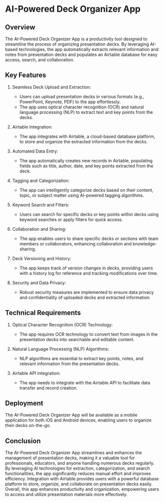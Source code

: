 # AI-Powered Deck Organizer App

## Overview

The AI-Powered Deck Organizer App is a productivity tool designed to streamline the process of organizing presentation decks. By leveraging AI-based technologies, the app automatically extracts relevant information and notes from presentation decks and populates an Airtable database for easy access, search, and collaboration.

## Key Features

1. Seamless Deck Upload and Extraction:
   - Users can upload presentation decks in various formats (e.g., PowerPoint, Keynote, PDF) to the app effortlessly.
   - The app uses optical character recognition (OCR) and natural language processing (NLP) to extract text and key points from the decks.

2. Airtable Integration:
   - The app integrates with Airtable, a cloud-based database platform, to store and organize the extracted information from the decks.

3. Automated Data Entry:
   - The app automatically creates new records in Airtable, populating fields such as title, author, date, and key points extracted from the deck.

4. Tagging and Categorization:
   - The app can intelligently categorize decks based on their content, topic, or subject matter using AI-powered tagging algorithms.

5. Keyword Search and Filters:
   - Users can search for specific decks or key points within decks using keyword searches or apply filters for quick access.

6. Collaboration and Sharing:
   - The app enables users to share specific decks or sections with team members or collaborators, enhancing collaboration and knowledge-sharing.

7. Deck Versioning and History:
   - The app keeps track of version changes in decks, providing users with a history log for reference and tracking modifications over time.

8. Security and Data Privacy:
   - Robust security measures are implemented to ensure data privacy and confidentiality of uploaded decks and extracted information.

## Technical Requirements

1. Optical Character Recognition (OCR) Technology:
   - The app requires OCR technology to convert text from images in the presentation decks into searchable and editable content.

2. Natural Language Processing (NLP) Algorithms:
   - NLP algorithms are essential to extract key points, notes, and relevant information from the presentation decks.

3. Airtable API Integration:
   - The app needs to integrate with the Airtable API to facilitate data transfer and record creation.

## Deployment

The AI-Powered Deck Organizer App will be available as a mobile application for both iOS and Android devices, enabling users to organize their decks on-the-go.

## Conclusion

The AI-Powered Deck Organizer App streamlines and enhances the management of presentation decks, making it a valuable tool for professionals, educators, and anyone handling numerous decks regularly. By leveraging AI technologies for extraction, categorization, and search functionalities, the app significantly reduces manual effort and improves efficiency. Integration with Airtable provides users with a powerful database platform to store, organize, and collaborate on presentation decks easily. Overall, this app enhances productivity and organization, empowering users to access and utilize presentation materials more effectively.